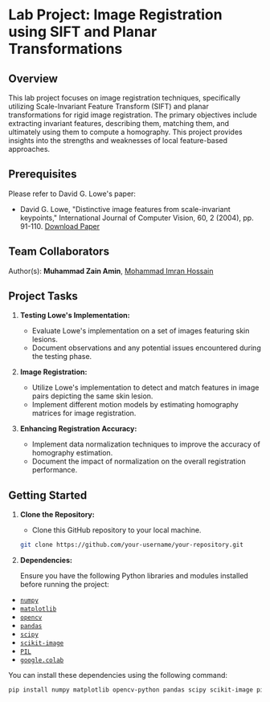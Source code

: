 # Lab Project: Image Registration using SIFT and Planar Transformations

## Overview

This lab project focuses on image registration techniques, specifically utilizing Scale-Invariant Feature Transform (SIFT) and planar transformations for rigid image registration. 
The primary objectives include extracting invariant features, describing them, matching them, and ultimately using them to compute a homography. 
This project provides insights into the strengths and weaknesses of local feature-based approaches.

## Prerequisites

Please refer to David G. Lowe's paper:

- David G. Lowe, "Distinctive image features from scale-invariant keypoints," International Journal of Computer Vision, 60, 2 (2004), pp. 91-110. [Download Paper](https://www.cs.ubc.ca/~lowe/papers/ijcv04.pdf)

## Team Collaborators

Author(s):  **Muhammad Zain Amin**, [Mohammad Imran Hossain](https://github.com/imran-maia)

## Project Tasks

1. **Testing Lowe's Implementation:**
   - Evaluate Lowe's implementation on a set of images featuring skin lesions.
   - Document observations and any potential issues encountered during the testing phase.

2. **Image Registration:**
   - Utilize Lowe's implementation to detect and match features in image pairs depicting the same skin lesion.
   - Implement different motion models by estimating homography matrices for image registration.

3. **Enhancing Registration Accuracy:**
   - Implement data normalization techniques to improve the accuracy of homography estimation.
   - Document the impact of normalization on the overall registration performance.

## Getting Started

1. **Clone the Repository:**
   - Clone this GitHub repository to your local machine.

   ```bash
   git clone https://github.com/your-username/your-repository.git

2. **Dependencies:**

   Ensure you have the following Python libraries and modules installed before running the project:

  - [`numpy`](https://numpy.org/)
  - [`matplotlib`](https://matplotlib.org/)
  - [`opencv`](https://opencv.org/)
  - [`pandas`](https://pandas.pydata.org/)
  - [`scipy`](https://www.scipy.org/)
  - [`scikit-image`](https://scikit-image.org/)
  - [`PIL`](https://pillow.readthedocs.io/)
  - [`google.colab`](https://colab.research.google.com/)

  You can install these dependencies using the following command:

  ```bash
  pip install numpy matplotlib opencv-python pandas scipy scikit-image pillow
